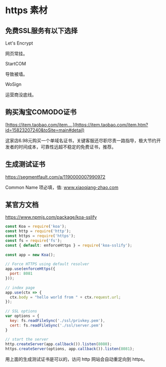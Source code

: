# https 素材

## 免费SSL服务有以下选择

Let's Encrypt

网页常挂。

StartCOM

导致被墙。

WoSign

运营商没底线。

## 购买淘宝COMODO证书

[https://item.taobao.com/item....](https://item.taobao.com/item.htm?id=15823207240&toSite=main#detail)

这家店6.98元购买一个单域名证书，关键客服还尽职尽责一路指导，极大节约开发者的时间成本，可靠性远超不稳定的免费证书，推荐。

## 生成测试证书

https://segmentfault.com/a/1190000007990972

Common Name 项必填，值: www.xiaoqiang-zhao.com

## 某官方文档

https://www.npmjs.com/package/koa-sslify

```js
const Koa = require('koa');
const http = require('http');
const https = require('https');
const fs = require('fs');
const { default: enforceHttps } = require('koa-sslify');
 
const app = new Koa();
 
// Force HTTPS using default resolver
app.use(enforceHttps({
  port: 8081
}));
 
// index page
app.use(ctx => {
  ctx.body = "hello world from " + ctx.request.url;
});
 
// SSL options
var options = {
  key: fs.readFileSync('./ssl/privkey.pem'),
  cert: fs.readFileSync('./ssl/server.pem')
}
 
// start the server
http.createServer(app.callback()).listen(8080);
https.createServer(options, app.callback()).listen(8081);
```

用上面的生成测试证书是可以的，访问 http 网站会自动重定向到 https。
